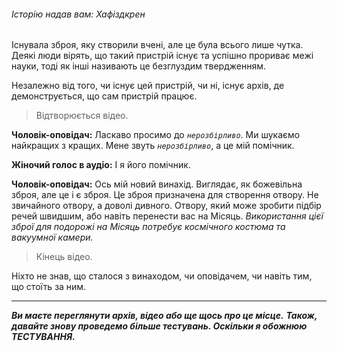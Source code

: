 ###### Історію надав вам: Хафіздкрен

Існувала зброя, яку створили вчені, але це була всього лише чутка.
Деякі люди вірять, що такий пристрій існує та успішно прориває межі науки, тоді як інші називають це безглуздим твердженням.

Незалежно від того, чи існує цей пристрій, чи ні, існує архів, де демонструється, що сам пристрій працює.

> Відтворюється відео.

**Чоловік-оповідач:** Ласкаво просимо до *`нерозбірливо`*. Ми шукаємо найкращих з кращих.
    Мене звуть *`нерозбірливо`*, а це мій помічник.

**Жіночий голос в аудіо:** І я його помічник.

**Чоловік-оповідач:** Ось мій новий винахід. Виглядає, як божевільна зброя, але це і є зброя.
Це зброя призначена для створення отвору.
Не звичайного отвору, а доволі дивного. Отвору, який може зробити підбір речей швидшим, або навіть перенести вас на Місяць.
*Використання цієї зброї для подорожі на Місяць потребує космічного костюма та вакуумної камери.*

> Кінець відео.

Ніхто не знав, що сталося з винаходом, чи оповідачем, чи навіть тим, що стоїть за ним.

___

***Ви маєте переглянути архів, відео або ще щось про це місце.***
***Також, давайте знову проведемо більше тестувань. Оскільки я обожнюю ТЕСТУВАННЯ.***